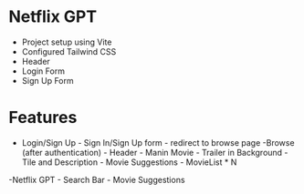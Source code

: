 # Netflix GPT

- Project setup using Vite
- Configured Tailwind CSS
- Header
- Login Form
- Sign Up Form

# Features

- Login/Sign Up - Sign In/Sign Up form - redirect to browse page
  -Browse (after authentication) - Header - Manin Movie - Trailer in Background - Tile and Description - Movie Suggestions - MovieList \* N

-Netflix GPT - Search Bar - Movie Suggestions
